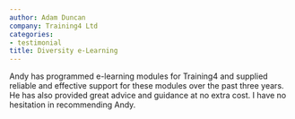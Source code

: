 ```yaml
---
author: Adam Duncan
company: Training4 Ltd
categories:
- testimonial
title: Diversity e-Learning
---
```

Andy has programmed e-learning modules for Training4 and supplied reliable and effective support for these modules over the past three years. He has also provided great advice and guidance at no extra cost. I have no hesitation in recommending Andy.

